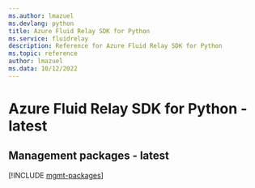 ```yaml
---
ms.author: lmazuel
ms.devlang: python
title: Azure Fluid Relay SDK for Python
ms.service: fluidrelay
description: Reference for Azure Fluid Relay SDK for Python
ms.topic: reference
author: lmazuel
ms.data: 10/12/2022
---
```

# Azure Fluid Relay SDK for Python - latest

## Management packages - latest
[!INCLUDE [mgmt-packages](fluid-relay-mgmt-index.md)]